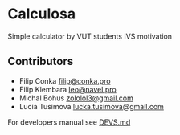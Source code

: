 # Calculosa
Simple calculator by VUT students
IVS motivation

## Contributors
* Filip Conka filip@conka.pro
* Filip Klembara leo@navel.pro
* Michal Bohus zololol3@gmail.com
* Lucia Tusimova lucka.tusimova@gmail.com

For developers manual see [DEVS.md](DEVS.md)

